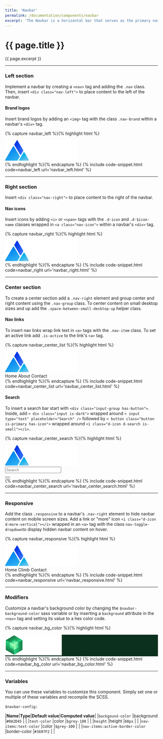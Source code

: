 ```yaml
---
title: 'Navbar'
permalink: /documentation/components/navbar
excerpt: 'The Navbar is a horizontal bar that serves as the primary navigation for your product or site. Denali&#39;s navbar is versatile and responsive. It can contain a variety of elements including logos, links, icons, and search fields.'
---
```


# {{ page.title }}
{{ page.excerpt }}


***


### Left section
Implement a navbar by creating a `<nav>` tag and adding the `.nav` class. Then, insert `<div class="nav-left">` to place content to the left of the navbar.  

#### Brand logos
Insert brand logos by adding an `<img>` tag with the class `.nav-brand` within a navbar&#39;s `<div>` tag.

{% capture navbar_left %}{% highlight html %}
<nav class="nav">
<div class="nav-left">
<img class="nav-brand" src="/assets/images/denali-logo.svg"/>
</div>
</nav>
{% endhighlight %}{% endcapture %}
{% include code-snippet.html code=navbar_left url='navbar_left.html' %}


***


### Right section
Insert `<div class="nav-right">` to place content to the right of the navbar.

#### Nav icons
Insert icons by adding `<i>` or `<span>` tags with the `.d-icon` and `.d-$icon-name` classes wrapped in `<a class="nav-icon">` within a navbar&#39;s `<div>` tag.

{% capture navbar_right %}{% highlight html %}
<nav class="nav">
<div class="nav-left">
<img class="nav-brand" src="/assets/images/denali-logo.svg" alt="" />
</div>
<div class="nav-right">
<a class="nav-icon"><i class="d-icon d-dashboard"></i></a>
<a class="nav-icon"><i class="d-icon d-menu-dialpad"></i></a>
<a class="nav-icon"><i class="d-icon d-user-profile-circle"></i></a>
</div>
</nav>
{% endhighlight %}{% endcapture %}
{% include code-snippet.html code=navbar_right url='navbar_right.html' %}


***


### Center section
To create a center section add a `.nav-right` element and group center and right content using the `.nav-group` class. To center content on small desktop sizes and up add the `.space-between-small-desktop-up` helper class.

#### Nav links
To insert nav links wrap link text in `<a>` tags with the `.nav-item` class. To set an active link add `.is-active` to the link&#39;s `<a>` tag.

{% capture navbar_center_list %}{% highlight html %}
<nav class="nav">
  <div class="nav-left">
    <img class="nav-brand" src="/assets/images/denali-logo.svg" alt="" />
  </div>
  <div class="nav-right space-between-small-desktop-up">
    <div class="nav-group">
      <a class="nav-item is-active">Home</a>
      <a class="nav-item">About</a>
      <a class="nav-item">Contact</a>
    </div>
    <div class="nav-group">
      <a class="nav-icon"><i class="d-icon d-dashboard"></i><span class="nav-icon-text"></span></a>
      <a class="nav-icon"><i class="d-icon d-menu-dialpad"></i><span class="nav-icon-text"></span></a>
      <a class="nav-icon"><i class="d-icon d-user-profile-circle"></i><span class="nav-icon-text"></span></a>
    </div>
  </div>
</nav>
{% endhighlight %}{% endcapture %}
{% include code-snippet.html code=navbar_center_list url='navbar_center_list.html' %}

#### Search
To insert a search bar start with `<div class="input-group has-button">`. Inside, add `< div class="input is-dark">` wrapped around `< input type="text" placeholder="Search" />` followed by `< button class="button is-primary has-icon">` wrapped around  `<i class="d-icon d-search is-small"></i>`.


{% capture navbar_center_search %}{% highlight html %}
<nav class="nav">
  <div class="nav-left">
    <img class="nav-brand" src="/assets/images/denali-logo.svg" alt="" />
  </div>
  <div class="nav-right">
    <div class="nav-group">
      <div class="input-group has-button">
        <div class="input is-inverse">
          <input type="text" placeholder="Search" />
        </div>
        <button class="button is-solid has-icon">
          <i class="d-icon d-search is-small"></i>
        </button>
      </div>
    </div>
    <div class="nav-group">
      <a class="nav-icon"><i class="d-icon d-dashboard"></i><span class="nav-icon-text"></span></a>
      <a class="nav-icon"><i class="d-icon d-menu-dialpad"></i><span class="nav-icon-text"></span></a>
      <a class="nav-icon"><i class="d-icon d-user-profile-circle"></i><span class="nav-icon-text"></span></a>
    </div>
  </div>
</nav>
{% endhighlight %}{% endcapture %}
{% include code-snippet.html code=navbar_center_search url='navbar_center_search.html' %}


***


### Responsive
Add the class `.responsive` to a navbar's `.nav-right` element to hide navbar content on mobile screen sizes. Add a link or "more" icon `<i class="d-icon d-more-vertical"></i>` wrapped in an `<a>` tag with the class `nav-toggle-dropdown`to display hidden navbar content on hover.

{% capture navbar_responsive %}{% highlight html %}
<nav class="nav">
  <div class="nav-left">
    <img class="nav-brand" src="/assets/images/denali-logo.svg" alt=""></img>
  </div>
  <a class="nav-icon nav-toggle-dropdown"><i class="d-icon d-more-vertical"></i></a>
  <div class="nav-right responsive">
    <a class="nav-item is-active">Home</a>
    <a class="nav-item">Climb</a>
    <a class="nav-item">Contact</a>
    <a class="nav-icon"><i class="d-icon d-dashboard"></i></a>
    <a class="nav-icon"><i class="d-icon d-menu-dialpad"></i></a>
    <a class="nav-icon"><i class="d-icon d-user-profile-circle"></i></a>
  </div>
</nav>
{% endhighlight %}{% endcapture %}
{% include code-snippet.html code=navbar_responsive url='navbar_responsive.html' %}


***


### Modifiers
Customize a navbar&#39;s background color by changing the `$navbar-background-color` sass variable or by inserting a `background` attribute in the `<nav>` tag and setting its value to a hex color code.

{% capture navbar_bg_color %}{% highlight html %}
<nav class="nav" style="background:#0C301E;">
<div class="nav-left">
<img class="nav-brand" src="/assets/images/paas-logo.png" alt="" />
</div>
<div class="nav-right">
<a class="nav-icon"><i class="d-icon d-dashboard"></i></a>
<a class="nav-icon"><i class="d-icon d-menu-dialpad"></i></a>
<a class="nav-icon"><i class="d-icon d-user-profile-circle"></i></a>
</div>
</nav>
{% endhighlight %}{% endcapture %}
{% include code-snippet.html code=navbar_bg_color url='navbar_bg_color.html' %}


***


### Variables
You can use these variables to customize this component. Simply set one or multiple of these variables and recompile the SCSS.

`$navbar-config:`

|**Name**|**Type**|**Default value**|**Computed value**|
|`backgound-color`  |background     |`#0A2D45`  |       |
|`text-color`  |color     |`$grey-100`  |       |
|`height`  |height     |`60px`  |       |
|`nav-items:text-color`  |color     |`$grey-100`  |       |
|`nav-items:active-border-color`  |border-color     |`#3697F2`  |       |
